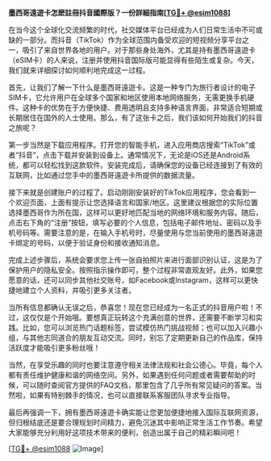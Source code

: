 **墨西哥遠遊卡怎麽註冊抖音國際版？一份詳細指南[[TG💪+ @esim1088](https://t.me/s/esim1088)]**

在当今这个全球化交流频繁的时代，社交媒体平台已经成为人们日常生活中不可或缺的一部分。而抖音（TikTok）作为全球范围内备受欢迎的短视频分享平台之一，吸引了来自世界各地的用户。对于那些身处海外，尤其是持有墨西哥遠遊卡（eSIM卡）的人来说，注册并使用抖音国际版可能显得有些陌生或复杂。今天，我们就来详细探讨如何顺利地完成这一过程。

首先，让我们了解一下什么是墨西哥遠遊卡。这是一种专门为旅行者设计的电子SIM卡，它允许用户在全球多个国家和地区使用本地网络服务，无需更换手机硬件。这种卡的优势在于方便快捷、费用透明且支持多种语言界面，非常适合短期或长期居住在国外的人士使用。那么，有了这张卡之后，我们该如何开始我们的抖音之旅呢？

第一步当然是下载应用程序。打开您的智能手机，进入应用商店搜索“TikTok”或者“抖音”，点击下载并安装到设备上。通常情况下，无论是iOS还是Android系统，都可以轻松找到这款软件。安装完成后，请确保您的设备已经连接到了有效的互联网，比如通过您手中的墨西哥遠遊卡所提供的数据流量。

接下来就是创建账户的过程了。启动刚刚安装好的TikTok应用程序，您会看到一个欢迎页面，上面有提示让您选择语言和国家/地区。这里建议根据您的实际位置选择墨西哥作为所在国，这样可以更好地匹配当地的网络环境和服务内容。随后，点击右下角的“注册”按钮，填写必要的个人信息，包括电子邮件地址、密码以及手机号码等。需要注意的是，在输入手机号时，尽量使用与您当前使用的墨西哥遠遊卡绑定的号码，以便于验证身份和接收通知消息。

完成上述步骤后，系统会要求您上传一张自拍照片来进行面部识别认证，这是为了保护用户的隐私安全。按照指示操作即可，整个过程非常直观友好。此外，如果您愿意的话，还可以同步其他社交账号，如Facebook或Instagram，这样可以更快捷地建立个人资料，并吸引更多关注者。

当所有信息都确认无误之后，恭喜您！现在您已经成为一名正式的抖音用户啦！不过，这仅仅是个开始哦。要想真正玩转这个充满创意的世界，还需要不断学习和实践。比如，您可以浏览热门话题标签，尝试模仿热门挑战视频；也可以加入兴趣小组，与其他志同道合的朋友互动交流。同时，别忘了定期更新自己的作品库，保持活跃度才能吸引更多粉丝哦！

当然，在享受乐趣的同时也要注意遵守相关法律法规和社会公德心。毕竟，每个人都有责任维护健康和谐的网络空间。另外，如果遇到任何问题或者需要帮助的时候，可以随时查阅官方提供的FAQ文档，那里包含了几乎所有常见疑问的答案。当然啦，如果有特别棘手的情况，也可以直接联系客服团队寻求专业指导。

最后再强调一下，拥有墨西哥遠遊卡确实能让您更加便捷地接入国际互联网资源，但归根结底还是要合理规划时间精力，避免沉迷其中影响正常生活工作节奏。希望大家能够充分利用好这项技术带来的便利，创造出属于自己的精彩瞬间吧！

[[TG💪+ @esim1088](https://t.me/s/esim1088) ![Image](https://i.postimg.cc/4NQfJmqS/Snipaste-2025-05-13-00-14-12.png)]